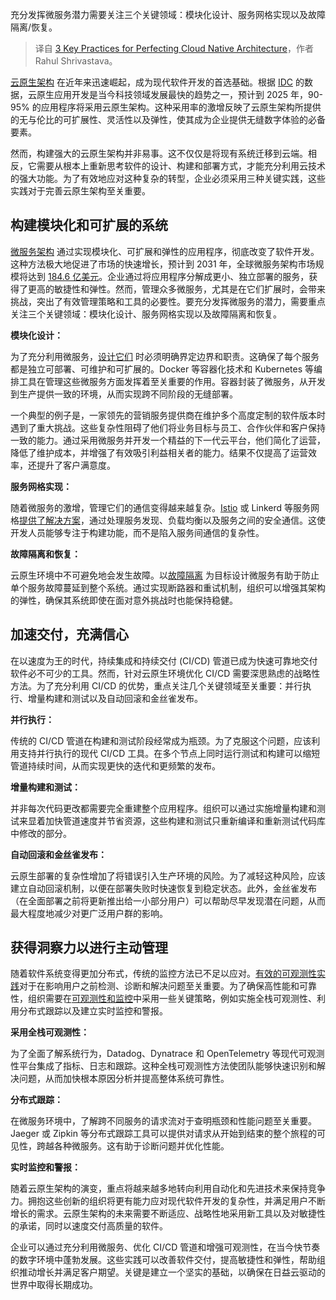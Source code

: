 
<!--
title: 完善云原生架构的3个关键实践
cover: https://cdn.thenewstack.io/media/2024/09/9f44e03c-daniel-pascoa-tjipn3e45we-unsplash-scaled.jpg
-->

充分发挥微服务潜力需要关注三个关键领域：模块化设计、服务网格实现以及故障隔离/恢复。

> 译自 [3 Key Practices for Perfecting Cloud Native Architecture](https://thenewstack.io/3-key-practices-for-perfecting-cloud-native-architecture/)，作者 Rahul Shrivastava。

[云原生架构](https://thenewstack.io/cloud-native/) 在近年来迅速崛起，成为现代软件开发的首选基础。根据 [IDC](https://www.businesswire.com/news/home/20191029005144/en/IDC-FutureScape-Outlines-the-Impact-Digital-Supremacy-Will-Have-on-Enterprise-Transformation-and-the-IT-Industry#:~:text=By%202025%2C%20nearly%20two%20thirds,5) 的数据，云原生应用开发是当今科技领域发展最快的趋势之一，预计到 2025 年，90-95% 的应用程序将采用云原生架构。这种采用率的激增反映了云原生架构所提供的无与伦比的可扩展性、灵活性以及弹性，使其成为企业提供无缝数字体验的必备要素。

然而，构建强大的云原生架构并非易事。这不仅仅是将现有系统迁移到云端。相反，它需要从根本上重新思考软件的设计、构建和部署方式，才能充分利用云技术的强大功能。为了有效地应对这种复杂的转型，企业必须采用三种关键实践，这些实践对于完善云原生架构至关重要。

## 构建模块化和可扩展的系统

[微服务架构](https://thenewstack.io/microservices/what-is-microservices-architecture/) 通过实现模块化、可扩展和弹性的应用程序，彻底改变了软件开发。这种方法极大地促进了市场的快速增长，预计到 2031 年，全球微服务架构市场规模将达到 [184.6 亿美元](https://straitsresearch.com/report/microservices-architecture-market)。企业通过将应用程序分解成更小、独立部署的服务，获得了更高的敏捷性和弹性。然而，管理众多微服务，尤其是在它们扩展时，会带来挑战，突出了有效管理策略和工具的必要性。要充分发挥微服务的潜力，需要重点关注三个关键领域：模块化设计、服务网格实现以及故障隔离和恢复。

**模块化设计：**

为了充分利用微服务，[设计它们](https://thenewstack.io/composable-architectures-vs-microservices-which-is-best/) 时必须明确界定边界和职责。这确保了每个服务都是独立可部署、可维护和可扩展的。Docker 等容器化技术和 Kubernetes 等编排工具在管理这些微服务方面发挥着至关重要的作用。容器封装了微服务，从开发到生产提供一致的环境，从而实现跨不同阶段的无缝部署。

一个典型的例子是，一家领先的营销服务提供商在维护多个高度定制的软件版本时遇到了重大挑战。这些复杂性阻碍了他们将业务目标与员工、合作伙伴和客户保持一致的能力。通过采用微服务并开发一个精益的下一代云平台，他们简化了运营，降低了维护成本，并增强了有效吸引利益相关者的能力。结果不仅提高了运营效率，还提升了客户满意度。

**服务网格实现：**

随着微服务的激增，管理它们的通信变得越来越复杂。[Istio](https://thenewstack.io/istio-1-23-drops-the-sidecars-for-a-simpler-ambient-mesh/) 或 Linkerd 等服务网格[提供了解决方案](https://thenewstack.io/service-mesh/)，通过处理服务发现、负载均衡以及服务之间的安全通信。这使开发人员能够专注于构建功能，而不是陷入服务间通信的复杂性。

**故障隔离和恢复：**

云原生环境中不可避免地会发生故障。以[故障隔离](https://thenewstack.io/shifting-testing-left-the-request-isolation-solution/) 为目标设计微服务有助于防止单个服务故障蔓延到整个系统。通过实现断路器和重试机制，组织可以增强其架构的弹性，确保其系统即使在面对意外挑战时也能保持稳健。

## 加速交付，充满信心

在以速度为王的时代，持续集成和持续交付 (CI/CD) 管道已成为快速可靠地交付软件必不可少的工具。然而，针对云原生环境优化 CI/CD 需要深思熟虑的战略性方法。为了充分利用 CI/CD 的优势，重点关注几个关键领域至关重要：并行执行、增量构建和测试以及自动回滚和金丝雀发布。

**并行执行：**

传统的 CI/CD 管道在构建和测试阶段经常成为瓶颈。为了克服这个问题，应该利用支持并行执行的现代 CI/CD 工具。在多个节点上同时运行测试和构建可以缩短管道持续时间，从而实现更快的迭代和更频繁的发布。

**增量构建和测试：**

并非每次代码更改都需要完全重建整个应用程序。组织可以通过实施增量构建和测试来显着加快管道速度并节省资源，这些构建和测试只重新编译和重新测试代码库中修改的部分。

**自动回滚和金丝雀发布：**

云原生部署的复杂性增加了将错误引入生产环境的风险。为了减轻这种风险，应该建立自动回滚机制，以便在部署失败时快速恢复到稳定状态。此外，金丝雀发布（在全面部署之前将更新推出给一小部分用户）可以帮助尽早发现潜在问题，从而最大程度地减少对更广泛用户群的影响。

## 获得洞察力以进行主动管理

随着软件系统变得更加分布式，传统的监控方法已不足以应对。[有效的可观测性实践](https://thenewstack.io/4-key-observability-best-practices/)对于在影响用户之前检测、诊断和解决问题至关重要。为了确保高性能和可靠性，组织需要在[可观测性和监控](https://thenewstack.io/monitoring-vs-observability-whats-the-difference/)中采用一些关键策略，例如实施全栈可观测性、利用分布式跟踪以及建立实时监控和警报。

**采用全栈可观测性：**

为了全面了解系统行为，Datadog、Dynatrace 和 OpenTelemetry 等现代可观测性平台集成了指标、日志和跟踪。这种全栈可观测性方法使团队能够快速识别和解决问题，从而加快根本原因分析并提高整体系统可靠性。

**分布式跟踪：**

在微服务环境中，了解跨不同服务的请求流对于查明瓶颈和性能问题至关重要。Jaeger 或 Zipkin 等分布式跟踪工具可以提供对请求从开始到结束的整个旅程的可见性，跨越各种微服务。这有助于诊断问题并优化性能。

**实时监控和警报：**

随着云原生架构的演变，重点将越来越多地转向利用自动化和先进技术来保持竞争力。拥抱这些创新的组织将更有能力应对现代软件开发的复杂性，并满足用户不断增长的需求。云原生架构的未来需要不断适应、战略性地采用新工具以及对敏捷性的承诺，同时以速度交付高质量的软件。

企业可以通过充分利用微服务、优化 CI/CD 管道和增强可观测性，在当今快节奏的数字环境中蓬勃发展。这些实践可以改善软件交付，提高敏捷性和弹性，帮助组织推动增长并满足客户期望。关键是建立一个坚实的基础，以确保在日益云驱动的世界中取得长期成功。

